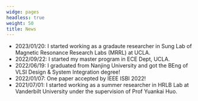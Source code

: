 ```yaml
---
widge: pages
headless: true
weight: 50
title: News
---
```

+ 2023/01/20: I started working as a gradaute researcher in Sung Lab of Magnetic Resonance Research Labs (MRRL) at UCLA.
+ 2022/09/22: I started my master program in ECE Dept, UCLA.
+ 2022/06/19: I graduated from Nanjing University and got the BEng of VLSI Design & System Integration degree!
+ 2022/01/07: One paper accepted by IEEE ISBI 2022!
+ 2021/07/01: I started working as a summer researcher in HRLB Lab at Vanderbilt University under the supervision of Prof Yuankai Huo.

